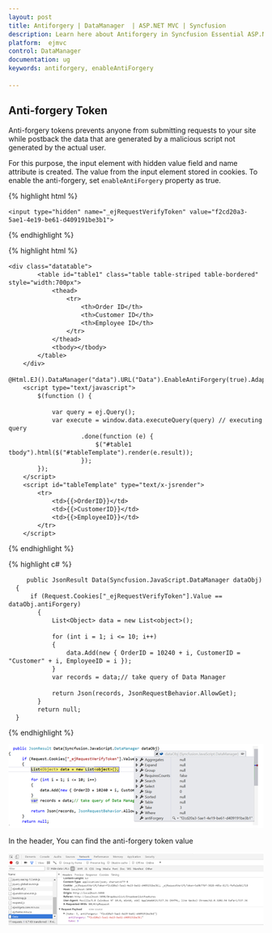 ```yaml
---
layout: post
title: Antiforgery | DataManager  | ASP.NET MVC | Syncfusion
description: Learn here about Antiforgery in Syncfusion Essential ASP.NET MVC DataManager Control, its elements, and more.
platform:  ejmvc
control: DataManager
documentation: ug
keywords: antiforgery, enableAntiForgery

---
```


## Anti-forgery Token

Anti-forgery tokens prevents anyone from submitting requests to your site while postback the data that are generated by a malicious script not generated by the actual user. 

For this purpose, the input element with hidden value field and name attribute is created. The value from the input element stored in cookies. To enable the anti-forgery, set `enableAntiForgery` property as true.

{% highlight html %}

    <input type="hidden" name="_ejRequestVerifyToken" value="f2cd20a3-5ae1-4e19-be61-d409191be3b1">
     
{% endhighlight %}


{% highlight html %}


    <div class="datatable">
            <table id="table1" class="table table-striped table-bordered" style="width:700px">
                <thead>
                    <tr>
                        <th>Order ID</th>
                        <th>Customer ID</th>
                        <th>Employee ID</th>
                    </tr>
                </thead>
                <tbody></tbody>
            </table>
        </div>
        @Html.EJ().DataManager("data").URL("Data").EnableAntiForgery(true).Adaptor(AdaptorType.UrlAdaptor).Render();
        <script type="text/javascript">
            $(function () {
               
                var query = ej.Query();
                var execute = window.data.executeQuery(query) // executing query
                        .done(function (e) {
                            $("#table1 tbody").html($("#tableTemplate").render(e.result));
                        });
            });
        </script>
        <script id="tableTemplate" type="text/x-jsrender">
            <tr>
                <td>{{>OrderID}}</td>
                <td>{{>CustomerID}}</td>
                <td>{{>EmployeeID}}</td>
            </tr>
        </script>
        


{% endhighlight %}

{% highlight c# %}

 
         public JsonResult Data(Syncfusion.JavaScript.DataManager dataObj)
      {
          if (Request.Cookies["_ejRequestVerifyToken"].Value == dataObj.antiForgery)
            {
                List<Object> data = new List<object>();
               
                for (int i = 1; i <= 10; i++)
                {
                    data.Add(new { OrderID = 10240 + i, CustomerID = "Customer" + i, EmployeeID = i });
                }
                var records = data;// take query of Data Manager
               
                return Json(records, JsonRequestBehavior.AllowGet);
            }
            return null;
      }
{% endhighlight %}

![Anti-forgery Token in ASP.NET MVC](Antiforgery_images/Antiforgery.png)

In the header, You can find the anti-forgery token value

![Anti-forgery Token in the heaver in ASP.NET MVC](Antiforgery_images/Antiforgery_header.png)
